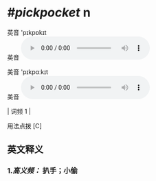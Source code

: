 # ***\#pickpocket*** n
英音 'pɪkpɒkɪt  
英音
<audio src="./media/Pickpocket-B.aac" controls="controls"></audio>

美音 'pɪkpɑːkɪt  
美音
<audio src="./media/pickpocket.aac" controls="controls"></audio>



| 词频 1 |  

用法点拨  [C]

英文释义
---
### 1.*高义频：* **扒手；小偷**  


